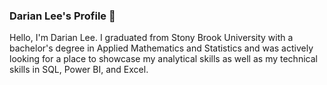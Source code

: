 ### Darian Lee's Profile 👋

Hello, I'm Darian Lee. I graduated from Stony Brook University with a bachelor's degree in Applied Mathematics and Statistics and was actively looking for a place to showcase my analytical skills as well as my technical skills in SQL, Power BI, and Excel.
